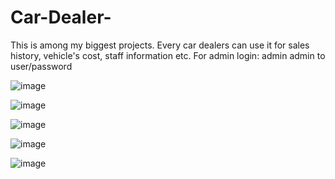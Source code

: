 # Car-Dealer-
This is among my biggest projects. Every car dealers can use it for sales history, vehicle's cost, staff information etc.
For admin login: admin admin to user/password

![image](https://user-images.githubusercontent.com/53935759/116747693-f7de5180-aa06-11eb-8156-0f652fa9c990.png)

![image](https://user-images.githubusercontent.com/53935759/116747728-075d9a80-aa07-11eb-86c9-c35b95a19e72.png)

![image](https://user-images.githubusercontent.com/53935759/116747757-117f9900-aa07-11eb-8c49-54e34660879b.png)

![image](https://user-images.githubusercontent.com/53935759/116747820-2825f000-aa07-11eb-8e6d-d506fb453c9b.png)

![image](https://user-images.githubusercontent.com/53935759/116747863-36740c00-aa07-11eb-992f-fc8dcf401476.png)
